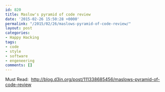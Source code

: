 ```yaml
---
id: 820
title: Maslow's pyramid of code review
date: '2015-02-26 15:50:28 +0000'
permalink: "/2015/02/26/maslows-pyramid-of-code-review/"
layout: post
categories:
- Happy Hacking
tags:
- code
- style
- software
- engeneering
comments: []
---
```

Must&nbsp;Read: &nbsp;http://blog.d3in.org/post/111338685456/maslows-pyramid-of-code-review